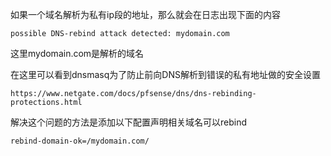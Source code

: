 如果一个域名解析为私有ip段的地址，那么就会在日志出现下面的内容
```
possible DNS-rebind attack detected: mydomain.com
```
这里mydomain.com是解析的域名

在这里可以看到dnsmasq为了防止前向DNS解析到错误的私有地址做的安全设置
```url
https://www.netgate.com/docs/pfsense/dns/dns-rebinding-protections.html
```

解决这个问题的方法是添加以下配置声明相关域名可以rebind
```
rebind-domain-ok=/mydomain.com/
```

